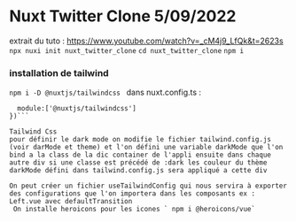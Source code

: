 # Nuxt Twitter Clone 5/09/2022

extrait du tuto : https://www.youtube.com/watch?v=_cM4j9_LfQk&t=2623s
` npx nuxi init nuxt_twitter_clone`
`cd nuxt_twitter_clone`
`npm i`

### installation de tailwind

`npm i -D @nuxtjs/tailwindcss `
dans nuxt.config.ts :

````export default defineNuxtConfig({
  module:['@nuxtjs/tailwindcss']
})```

Tailwind Css
pour définir le dark mode on modifie le fichier tailwind.config.js (voir darMode et theme) et l'on défini une variable darkMode que l'on bind a la class de la dic container de l'appli ensuite dans chaque autre div si une classe est précédé de :dark les couleur du thème darkMode défini dans tailwind.config.js sera appliqué a cette div

On peut créer un fichier useTailwindConfig qui nous servira à exporter des configurations que l'on importera dans les composants ex : Left.vue avec defaultTransition
 On installe heroicons pour les icones ` npm i @heroicons/vue`

````
